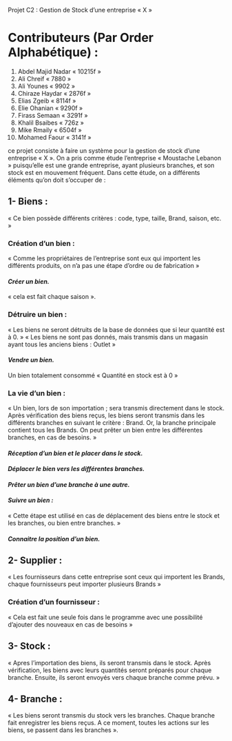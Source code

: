 Projet C2 :  Gestion de Stock d’une entreprise « X »

# Contributeurs (Par Order Alphabétique) :
1. Abdel Majid Nadar « 10215f » 
2. Ali Chreif « 7880 »
3. Ali Younes « 9902 » 
4. Chiraze Haydar « 2876f »
5. Elias Zgeib « 8114f » 
6. Elie Ohanian « 9290f »
7. Firass Semaan « 3291f » 
8. Khalil Bsaibes « 726z »
9. Mike Rmaily « 6504f » 
10. Mohamed Faour « 3141f »

ce projet consiste à faire un système pour la gestion de stock d’une
entreprise « X ».
On a pris comme étude l’entreprise « Moustache Lebanon » puisqu’elle est
une grande entreprise, ayant plusieurs branches, et son stock est en
mouvement fréquent.
Dans cette étude, on a différents éléments qu’on doit s’occuper de :

## 1- Biens :
« Ce bien possède différents critères : code, type, taille, Brand, saison,
etc. »
### Création d’un bien :
« Comme les propriétaires de l’entreprise sont eux qui importent les
différents produits, on n’a pas une étape d’ordre ou de fabrication »
#### *Créer un bien.* 
« cela est fait chaque saison ».
### Détruire un bien :
« Les biens ne seront détruits de la base de données que si leur
quantité est à 0. »
« Les biens ne sont pas donnés, mais transmis dans un magasin ayant
tous les anciens biens : Outlet »
#### *Vendre un bien.*
Un bien totalement consommé « Quantité en stock est à 0 »
### La vie d’un bien :
« Un bien, lors de son importation ; sera transmis directement dans le
stock. Après vérification des biens reçus, les biens seront transmis
dans les différents branches en suivant le critère : Brand. Or, la
branche principale contient tous les Brands. On peut prêter un bien
entre les différentes branches, en cas de besoins. »
#### *Réception d’un bien et le placer dans le stock.*
#### *Déplacer le bien vers les différentes branches.*
#### *Prêter un bien d’une branche à une autre.*
#### *Suivre un bien :*
« Cette étape est utilisé en cas de déplacement des biens entre le
stock et les branches, ou bien entre branches. »
#### *Connaitre la position d’un bien.*

## 2- Supplier :
« Les fournisseurs dans cette entreprise sont ceux qui importent les Brands, chaque fournisseurs peut importer plusieurs Brands »
### Création d’un fournisseur :
« Cela est fait une seule fois dans le programme avec une possibilité
d’ajouter des nouveaux en cas de besoins »
## 3- Stock :
« Apres l’importation des biens, ils seront transmis dans le stock. Après
vérification, les biens avec leurs quantités seront préparés pour chaque
branche. Ensuite, ils seront envoyés vers chaque branche comme
prévu. »
## 4- Branche :
« Les biens seront transmis du stock vers les branches. Chaque branche
fait enregistrer les biens reçus. A ce moment, toutes les actions sur les
biens, se passent dans les branches ».
